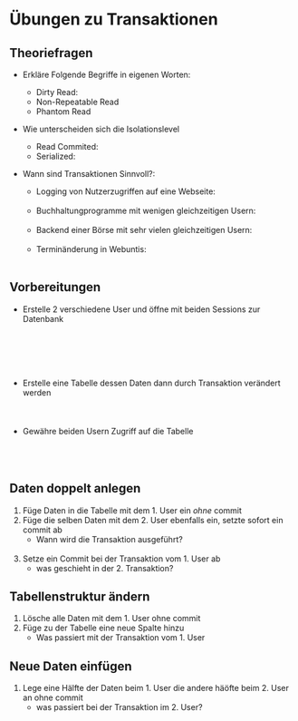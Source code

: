 # Übungen zu Transaktionen


## Theoriefragen

- Erkläre Folgende Begriffe in eigenen Worten:
    - Dirty Read:
    - Non-Repeatable Read
    - Phantom Read

- Wie unterscheiden sich die Isolationslevel
    - Read Commited:
    - Serialized:


- Wann sind Transaktionen Sinnvoll?:
    - Logging von Nutzerzugriffen auf eine Webseite: 
    <br><br>
    - Buchhaltungprogramme mit wenigen gleichzeitigen Usern:
    <br><br>
    - Backend einer Börse mit sehr vielen gleichzeitigen Usern:
    <br><br>
    - Terminänderung in Webuntis:
    <br><br>

## Vorbereitungen
- Erstelle 2 verschiedene User und öffne mit beiden Sessions zur Datenbank

<br><br><br><br>

- Erstelle eine Tabelle dessen Daten dann durch Transaktion verändert werden
<br><br><br><br>
- Gewähre beiden Usern Zugriff auf die Tabelle
<br><br><br><br>


## Daten doppelt anlegen

1. Füge Daten in die Tabelle mit dem 1. User ein *ohne* commit
2. Füge die selben Daten mit dem 2. User ebenfalls ein, setzte sofort ein commit ab
    - Wann wird die Transaktion ausgeführt?
    <br><br>
3. Setze ein Commit bei der Transaktion vom 1. User ab
    - was geschieht in der 2. Transaktion?


## Tabellenstruktur ändern
1. Lösche alle Daten mit dem 1. User ohne commit
2. Füge zu der Tabelle eine neue Spalte hinzu
    - Was passiert mit der Transaktion vom 1. User
    
## Neue Daten einfügen
1. Lege eine Hälfte der Daten beim 1. User die andere häöfte beim 2. User an ohne commit
    - was passiert bei der Transaktion im 2. User?







